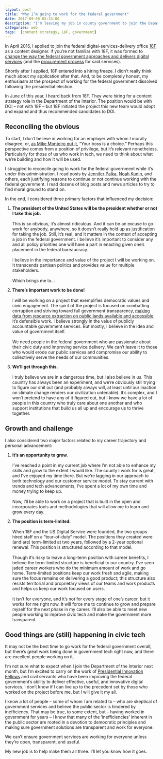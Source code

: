 ```yaml
---
layout: post
title: "Why I’m going to work for the federal government"
date: 2017-09-08 08:33:00
description: "I’m leaving my job in county government to join the Department of the Interior"
categories: web
tags:  [content strategy, 18F, government]
---
```


In April 2016, I applied to join the federal digital-services-delivery office [18F](https://18f.gsa.gov/) as a content designer. If you’re not familiar with 18F, it was formed to [change the way the federal government approaches and delivers digital services](https://www.washingtonpost.com/business/on-it/meet-18f-the-gsas-bid-to-change-federal-it/2014/04/18/a9b58db8-c4d3-11e3-b195-dd0c1174052c_story.html) (and the [procurement process](https://modularcontracting.18f.gov/) for said services).

Shortly after I applied, 18F entered into a hiring freeze. I didn’t really think much about my application after that. And, to be completely honest, my enthusiasm at the prospect of working for the federal government dissolved following the presidential election.

In June of this year, I heard back from 18F. They were hiring for a content strategy role in the Department of the Interior. The position would be with DOI – not with 18F – but 18F initiated the project this new team would adopt and expand and thus recommended candidates to DOI.

## Reconciling the obvious

To start, I don’t believe in working for an employer with whom I morally disagree, or, [as Mike Monteiro put it](http://whosaidthat.co/author/mike-monteiro), “Your boss is a choice.” Perhaps this perspective comes from a position of privilege, but it’s relevant nonetheless. Particularly for those of us who work in tech, we need to think about what we’re building and how it will be used.

I struggled to reconcile going to work for the federal government while it’s under this administration. I read posts by [Jennifer Palka](https://medium.com/code-for-america/why-im-going-to-the-white-house-today-54a0edbaecaf), [Noah Kunin](https://medium.com/@noahkunin/why-im-leaving-18f-48970131d547),  and others, each justifying reasons to continue or not continue working with the federal government. I read dozens of blog posts and news articles to try to find moral ground to stand on.

In the end, I considered three primary factors that influenced my decision:

1. **The president of the United States will be the president whether or not I take this job.**
<br><br>
This is so obvious, it’s almost ridiculous. And it can be an excuse to go work for anybody, anywhere, so it doesn’t really hold up as justification for taking the job. Still, it’s real, and it matters in the context of accepting a job in the federal government. I believe it’s important to consider any and all policy priorities one will have a part in enacting given one’s placement in the federal bureaucracy. 
<br><br>
I believe in the importance and value of the project I will be working on. It transcends partisan politics and provides value for multiple stakeholders.
<br><br>
Which brings me to...

2. **There’s important work to be done!**
<br><br>
I will be working on a project that exemplifies democratic values and civic engagement. The spirit of the project is focused on combatting corruption and striving toward full government transparency, [making data from resource extraction on public lands available and accessible](https://useiti.doi.gov/). It’s defensible work. I believe strongly in the value of publicly accountable government services. But mostly, I believe in the idea and value of government itself.
<br><br>
We need people in the federal government who are passionate about their civic duty and improving service delivery. We can’t leave it to those who would erode our public services and compromise our ability to collectively serve the needs of our communities.

3. **We’ll get through this.**
<br><br>
I truly believe we are in a dangerous time, but I also believe in _us_. This country has always been an experiment, and we’re obviously still trying to figure our shit out (and probably always will, at least until our inaction on climate change renders our civilization untenable). It’s complex, and I won’t pretend to have any of it figured out, but I know we have a lot of people in this country who truly care about one another and who support institutions that build us all up and encourage us to thrive together.

## Growth and challenge
I also considered two major factors related to my career trajectory and personal advancement:

1. **It’s an opportunity to grow.**
<br><br>
I’ve reached a point in my current job where I’m not able to enhance my skills and grow to the extent I would like. The county I work for is great, and I’ve enjoyed my time there. But we’re lagging in our approach to both technology and our customer service model. To stay current with trends and tech advancements, I’ve spent a lot of my own time and money trying to keep up. 
<br><br>
Now, I’ll be able to work on a project that is built in the open and incorporates tools and methodologies that will allow me to learn and grow every day.

2. **The position is term-limited.**
<br><br>
When 18F and the US Digital Service were founded, the two groups hired staff on a “tour-of-duty” model. The positions they created were (and are) term-limited at two years, followed by a 2-year optional renewal. This position is structured according to that model.
<br><br>
Though it’s risky to leave a long-term position with career benefits, I believe the term-limited structure is beneficial to our country. I’ve seen jaded career workers who do the minimum amount of work and go home. Term-limited positions keep our work fresh and agile, making sure the focus remains on delivering a good product; this structure also resists territorial and proprietary views of our teams and work products and helps us keep our work focused on users. 
<br><br>
It isn’t for everyone, and it’s not for every stage of one’s career, but it works for me right now. It will force me to continue to grow and prepare myself for the next phase in my career. I’ll also be able to meet new people working to improve civic tech and make the government more transparent.

## Good things are (still) happening in civic tech

It may not be the best time to go work for the federal government overall, but there’s great work being done in government tech right now, and there are excellent people working on it.

I’m not sure what to expect when I join the Department of the Interior next month, but I’m excited to carry on the work of [Presidential Innovation Fellows](https://presidentialinnovationfellows.gov/) and civil servants who have been improving the federal government’s ability to deliver effective, useful, and innovative digital services. I don’t know if I can live up to the precedent set by those who worked on the project before me, but I will give it my all.

I know a lot of people – some of whom I am related to – who are skeptical of government services and believe the public sector is hindered by inefficiency. That may be true, to some extent, but – having worked in government for years – I know that many of the ‘inefficiencies’ inherent in the public sector are rooted in a devotion to democratic principles and making sure government solutions are transparent and work for everyone. 

We can’t ensure government services are working for everyone unless they’re open, transparent, and useful.

My new job is to help make them all three. I’ll let you know how it goes.

